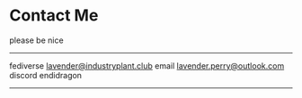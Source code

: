# Contact Me

please be nice

--------- ------------------------------------------------------------------
fediverse [lavender@industryplant.club](https://industryplant.club/lavender)
email        [lavender.perry@outlook.com](mailto:lavender.perry@outlook.com)
discord                                                           endidragon
--------- ------------------------------------------------------------------
